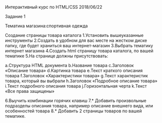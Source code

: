 Интерактивный курс по HTML/CSS 2018/06/22

Задание 1

Тематика магазина:спортивная одежда

Создание страницы товара каталога
1.Установить вышеуказанные инструменты
2.Создать в удобном для вас месте на жестком диске папку, где будет храниться ваш интернет-магазин
3.Выбрать тематику интернет магазина
4.Создать html страницу товара каталога, по вашей тематике
5.На странице должны присутствовать:

a.Структура HTML документа
b.Название товара
c.Заголовок «Описание товара»
d.Картинка товара
e.Текст краткого описания товара
f.Заголовок «Характеристики товара»
g.Текст характеристик товара, который вы выбрали
h.Заголовок «Подробное описание товара»
i.Текст подробного описания товара
j.Горизонтальная черта
k.Текст «Все права защищены»

6.Выучить комбинации горячих клавиш
7.* Добавить произвольные подразделы описания товара, например описание внешнего вида, или особенностей товара
8.* Добавить 2 страницы товаров по вашей тематике.
